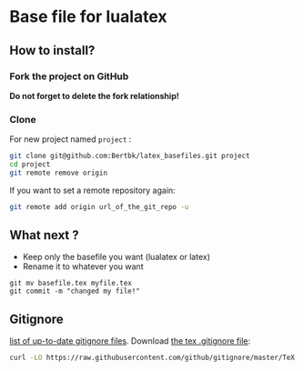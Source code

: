 # Base file for lualatex

## How to install?

### Fork the project on GitHub

**Do not forget to delete the fork relationship!**

### Clone

For new project named `project` :

```bash
git clone git@github.com:Bertbk/latex_basefiles.git project
cd project
git remote remove origin
```
If you want to set a remote repository again:

```bash
git remote add origin url_of_the_git_repo -u
```

## What next ?

- Keep only the basefile you want (lualatex or latex)
- Rename it to whatever you want
```
git mv basefile.tex myfile.tex
git commit -m "changed my file!"
```

## Gitignore

[list of up-to-date gitignore files](https://github.com/github/gitignore). Download [the tex .gitignore file](https://raw.githubusercontent.com/github/gitignore/master/TeX.gitignore):
```bash
curl -LO https://raw.githubusercontent.com/github/gitignore/master/TeX.gitignore .gitignore
```